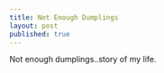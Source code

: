 ```yaml
---
title: Not Enough Dumplings
layout: post
published: true
---
```


Not enough dumplings..story of my life.